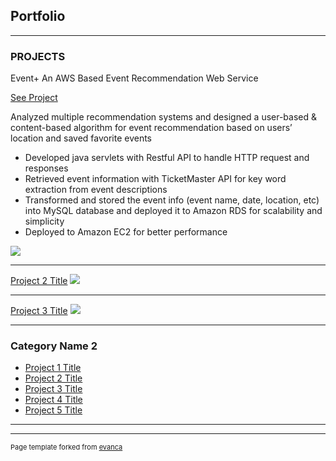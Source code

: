 ## Portfolio

---

### PROJECTS

Event+ An AWS Based Event Recommendation Web Service

[See Project](http://18.191.160.215/Jupiter)

Analyzed multiple recommendation systems and designed a user-based & content-based algorithm for event recommendation based on users’ location and saved favorite events

- Developed java servlets with Restful API to handle HTTP request and responses
- Retrieved event information with TicketMaster API for key word extraction from event descriptions
- Transformed and stored the event info (event name, date, location, etc) into MySQL database and deployed it to Amazon RDS for scalability and simplicity
- Deployed to Amazon EC2 for better performance
<img src="https://43pmym3mgkd444bgoi2civub-wpengine.netdna-ssl.com/wp-content/uploads/2020/09/autumn-leaves-scaled.jpg"/>

---
[Project 2 Title](/pdf/sample_presentation.pdf)
<img src="images/dummy_thumbnail.jpg?raw=true"/>

---
[Project 3 Title](http://example.com/)
<img src="images/dummy_thumbnail.jpg?raw=true"/>

---

### Category Name 2

- [Project 1 Title](http://example.com/)
- [Project 2 Title](http://example.com/)
- [Project 3 Title](http://example.com/)
- [Project 4 Title](http://example.com/)
- [Project 5 Title](http://example.com/)

---




---
<p style="font-size:11px">Page template forked from <a href="https://github.com/evanca/quick-portfolio">evanca</a></p>
<!-- Remove above link if you don't want to attibute -->
